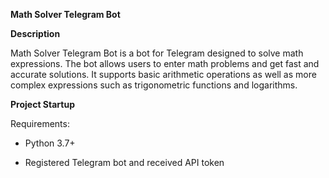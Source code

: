 **Math Solver Telegram Bot**

**Description**

Math Solver Telegram Bot is a bot for Telegram designed to solve math expressions. The bot allows users to enter math problems and get fast and accurate solutions. It supports basic arithmetic operations as well as more complex expressions such as trigonometric functions and logarithms.

**Project Startup**

Requirements:

- Python 3.7+

- Registered Telegram bot and received API token
